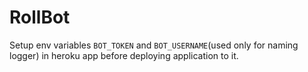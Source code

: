 # RollBot

Setup env variables `BOT_TOKEN` and `BOT_USERNAME`(used only for naming logger) in heroku app before deploying application to it.
